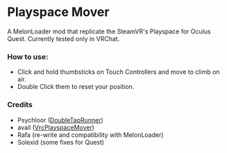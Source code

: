 # Playspace Mover 

A MelonLoader mod that replicate the SteamVR's Playspace for Oculus Quest. Currently tested only in VRChat.
 
### How to use:
- Click and hold thumbsticks on Touch Controllers and move to climb on air.
- Double Click them to reset your position.


### Credits
- Psychloor ([DoubleTapRunner](https://github.com/Psychloor/DoubleTapRunner/blob/master/DoubleTapSpeed/Utilities.cs#L30))
- avail ([VrcPlayspaceMover](https://github.com/nekoclient/VrcOculusPlayspace/blob/master/VrcPlayspaceMover/VrcPlayspaceMover.cs))
- Rafa (re-write and compatibility with MelonLoader)
- Solexid (some fixes for Quest)
